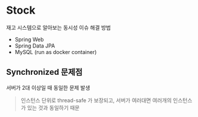 # Stock

재고 시스템으로 알아보는 동시성 이슈 해결 방법

- Spring Web
- Spring Data JPA
- MySQL (run as docker container)

## Synchronized 문제점

서버가 2대 이상일 때 동일한 문제 발생

> 인스턴스 단위로 thread-safe 가 보장되고, 서버가 여러대면 여러개의 인스턴스가 있는 것과 동일하기 때문 